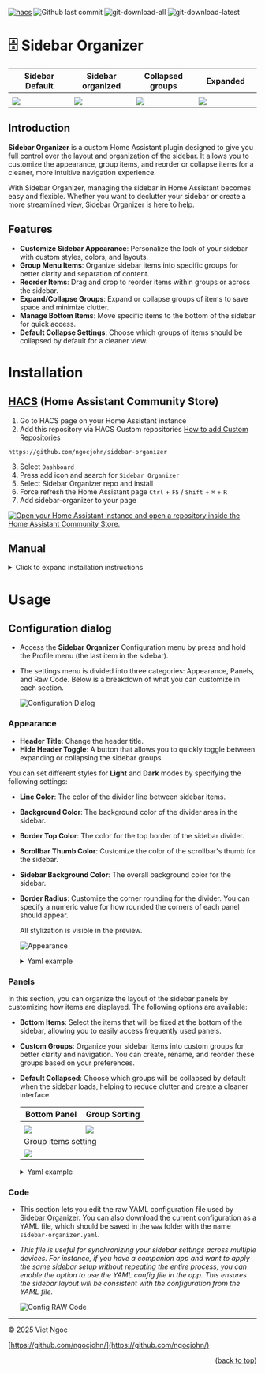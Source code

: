 <a name="readme-top"></a>

[![hacs][hacs-validate]][hacs-url] ![Github last commit][git-last-commit-badge] ![git-download-all][git-download-all-badge] ![git-download-latest][git-download-latest-badge]

# 🗄️ Sidebar Organizer

<table>
  <thead>
    <tr>
      <th width="25%">Sidebar Default</th>
      <th width="25%">Sidebar organized</th>
      <th width="25%">Collapsed groups</th>
      <th width="25%">Expanded </th>
    </tr>
  </thead>
  <tbody>
    <tr>
      <td colspan="4">
      </td>
    </tr>
    <tr>
      <td>
       <img src="https://raw.githubusercontent.com/ngocjohn/sidebar-organizer/refs/heads/main/assets/sidebar-default.png" />
      </td>
      <td>
       <img src="https://raw.githubusercontent.com/ngocjohn/sidebar-organizer/refs/heads/main/assets/sidebar-organizer-anim.gif" />
      </td>
      <td>
       <img src="https://raw.githubusercontent.com/ngocjohn/sidebar-organizer/refs/heads/main/assets/sidebar-light-theme.png" />
      </td>
			<td>
       <img src="https://raw.githubusercontent.com/ngocjohn/sidebar-organizer/refs/heads/main/assets/sidebar-items-expanded.png" />
      </td>
    </tr>
  </tbody>
</table>

## Introduction

**Sidebar Organizer** is a custom Home Assistant plugin designed to give you full control over the layout and organization of the sidebar. It allows you to customize the appearance, group items, and reorder or collapse items for a cleaner, more intuitive navigation experience.

With Sidebar Organizer, managing the sidebar in Home Assistant becomes easy and flexible. Whether you want to declutter your sidebar or create a more streamlined view, Sidebar Organizer is here to help.

## Features

- **Customize Sidebar Appearance**: Personalize the look of your sidebar with custom styles, colors, and layouts.
- **Group Menu Items**: Organize sidebar items into specific groups for better clarity and separation of content.
- **Reorder Items**: Drag and drop to reorder items within groups or across the sidebar.
- **Expand/Collapse Groups**: Expand or collapse groups of items to save space and minimize clutter.
- **Manage Bottom Items**: Move specific items to the bottom of the sidebar for quick access.
- **Default Collapse Settings**: Choose which groups of items should be collapsed by default for a cleaner view.

# Installation

## [HACS](https://hacs.xyz) (Home Assistant Community Store)

1. Go to HACS page on your Home Assistant instance
2. Add this repository via HACS Custom repositories [How to add Custom Repositories](https://hacs.xyz/docs/faq/custom_repositories/)

```
https://github.com/ngocjohn/sidebar-organizer
```

3. Select `Dashboard`
1. Press add icon and search for `Sidebar Organizer`
1. Select Sidebar Organizer repo and install
1. Force refresh the Home Assistant page `Ctrl` + `F5` / `Shift` + `⌘` + `R`
1. Add sidebar-organizer to your page

[![Open your Home Assistant instance and open a repository inside the Home Assistant Community Store.](https://my.home-assistant.io/badges/hacs_repository.svg)](https://my.home-assistant.io/redirect/hacs_repository/?owner=ngocjohn&repository=sidebar-organizer&category=plugin)

## Manual

<details>
  <summary>Click to expand installation instructions</summary>

1. Download the [sidebar-organizer.js](https://github.com/ngocjohn/sidebar-organizer/releases/latest).
2. Place the downloaded file on your Home Assistant machine in the `config/www` folder (when there is no `www` folder in the folder where your `configuration.yaml` file is, create it and place the file there).
3. In Home Assistant go to `Settings->Dashboards->Resources` (When there is no `resources` tag on the `Lovelace Dashboard` page, enable advanced mode in your account settings, and retry this step).
4. Add a new resource:
   - Url = `/local/sidebar-organizer.js`
   - Resource type = `module`
5. Force refresh the Home Assistant page `Ctrl` + `F5` / `Shift` + `⌘` + `R`.
6. Add sidebar-organizer to your page.

</details>

# Usage

## Configuration dialog

- Access the **Sidebar Organizer** Configuration menu by press and hold the Profile menu (the last item in the sidebar).

- The settings menu is divided into three categories: Appearance, Panels, and Raw Code. Below is a breakdown of what you can customize in each section.

  ![Configuration Dialog](assets/config-dialog.gif)

### Appearance

- **Header Title**: Change the header title.
- **Hide Header Toggle**: A button that allows you to quickly toggle between expanding or collapsing the sidebar groups.

You can set different styles for **Light** and **Dark** modes by specifying the following settings:

- **Line Color**: The color of the divider line between sidebar items.
- **Background Color**: The background color of the divider area in the sidebar.
- **Border Top Color**: The color for the top border of the sidebar divider.
- **Scrollbar Thumb Color**: Customize the color of the scrollbar's thumb for the sidebar.
- **Sidebar Background Color**: The overall background color for the sidebar.
- **Border Radius**: Customize the corner rounding for the divider. You can specify a numeric value for how rounded the corners of each panel should appear.

  All stylization is visible in the preview.

  ![Appearance](assets/sidebar-color-config.gif)

  <details>
    <summary>Yaml example</summary>

  ```yaml
  header_title: 'My sidebar'
  hide_header_toggle: false
  color_config:
    border_radius: 8
    light:
      divider_color: '#dddddd'
      background_color: '#ffffff'
      border_top_color: '#e0e0e0'
      scrollbar_thumb_color: '#cccccc'
      custom_sidebar_background_color: '#f5f5f5'
    dark:
      divider_color: '#444444'
      background_color: '#333333'
      border_top_color: '#555555'
      scrollbar_thumb_color: '#666666'
      custom_sidebar_background_color: '#222222'
  ```

  </details>

### Panels

In this section, you can organize the layout of the sidebar panels by customizing how items are displayed. The following options are available:

- **Bottom Items**: Select the items that will be fixed at the bottom of the sidebar, allowing you to easily access frequently used panels.

- **Custom Groups**: Organize your sidebar items into custom groups for better clarity and navigation. You can create, rename, and reorder these groups based on your preferences.

- **Default Collapsed**: Choose which groups will be collapsed by default when the sidebar loads, helping to reduce clutter and create a cleaner interface.

  <table>
    <thead>
      <tr>
        <th width="50%">Bottom Panel</th>
        <th width="50%">Group Sorting</th>
      </tr>
    </thead>
    <tbody>
      <tr>
        <td colspan="2">
        </td>
      </tr>
      <tr>
        <td>
        <img src="https://raw.githubusercontent.com/ngocjohn/sidebar-organizer/refs/heads/main/assets/config-bottom-panel.png" />
        </td>
        <td>
        <img src="https://raw.githubusercontent.com/ngocjohn/sidebar-organizer/refs/heads/main/assets/config-groups-sort.gif" />
        </td>
      </tr>
      <tr>
        <td colspan="2">
        Group items setting
        </td>
      </tr>
        <tr>
        <td colspan="2">
        <img src="https://raw.githubusercontent.com/ngocjohn/sidebar-organizer/refs/heads/main/assets/config-group-items.gif" />
        </td>
      </tr>
    </tbody>
  </table>

  <details>
    <summary>Yaml example</summary>

  ```yaml
  bottom_items:
    - config/lovelace/resources
  custom_groups:
    dashboards:
      - extra-menu
      - ha-dash
      - dashboard-moon
      - test-cards
      - uni-vehicle
      - dashboard-vehicle
    lovelace_yaml:
      - lovelace-test-yaml
      - ytube-card
    components:
      - browser-mod
      - config/integrations
    media:
      - media-browser
    system:
      - calendar
      - energy
      - history
      - logbook
      - todo
  default_collapsed:
    - system
    - dashboards
    - components
  ```

  </details>

### Code

- This section lets you edit the raw YAML configuration file used by Sidebar Organizer. You can also download the current configuration as a YAML file, which should be saved in the `www` folder with the name `sidebar-organizer.yaml`.

- _This file is useful for synchronizing your sidebar settings across multiple devices. For instance, if you have a companion app and want to apply the same sidebar setup without repeating the entire process, you can enable the option to use the YAML config file in the app. This ensures the sidebar layout will be consistent with the configuration from the YAML file._

  ![Config RAW Code](assets/config-raw-code.png)

---

&copy; 2025 Viet Ngoc

[https://github.com/ngocjohn/](https://github.com/ngocjohn/)

<p align="right">(<a href="#readme-top">back to top</a>)</p>

<!--Badges-->

[hacs-validate]: https://github.com/ngocjohn/sidebar-organizer/actions/workflows/validate.yaml/badge.svg
[hacs-url]: https://github.com/ngocjohn/sidebar-organizer/actions/workflows/validate.yaml
[git-last-commit-badge]: https://img.shields.io/github/last-commit/ngocjohn/sidebar-organizer
[git-download-all-badge]: https://img.shields.io/github/downloads/ngocjohn/sidebar-organizer/total?style=flat&logo=homeassistantcommunitystore&logoSize=auto&label=Downloads&color=%2318BCF2
[git-download-latest-badge]: https://img.shields.io/github/downloads/ngocjohn/sidebar-organizer/latest/total?style=flat&logo=homeassistantcommunitystore&logoSize=auto

<!--Urls-->
